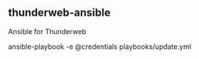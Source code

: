 ## thunderweb-ansible

Ansible for Thunderweb


ansible-playbook -e @credentials playbooks/update.yml

